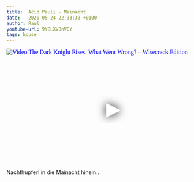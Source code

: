```yaml
---
title:  Acid Pauli - Mainacht 
date:   2020-05-24 22:33:33 +0100
author: Raul
youtube-url: 9YBLXVOnVQY
tags: house
---
```

<div class="video-container ">
<iframe
  width="560"
  height="315"
  src="https://www.youtube.com/embed/9YBLXVOnVQY"
  srcdoc="<style>*{padding:0;margin:0;overflow:hidden}html,body{height:100%}img,span{position:absolute;width:100%;top:0;bottom:0;margin:auto}span{height:1.5em;text-align:center;font:48px/1.5 sans-serif;color:white;text-shadow:0 0 0.5em black}</style><a href=https://www.youtube.com/embed/9YBLXVOnVQY?autoplay=1><img src=https://img.youtube.com/vi/9YBLXVOnVQY/hqdefault.jpg alt='Video The Dark Knight Rises: What Went Wrong? – Wisecrack Edition'><span>▶</span></a>"
  frameborder="0"
  allow="accelerometer; autoplay; encrypted-media; gyroscope; picture-in-picture"
  allowfullscreen
></iframe>
</div>

<div class="post-content-message"> 
Nachthupferl in die Mainacht hinein…
</div>

